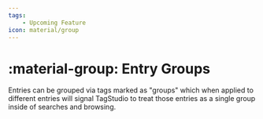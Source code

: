 ```yaml
---
tags:
    - Upcoming Feature
icon: material/group
---
```


# :material-group: Entry Groups

Entries can be grouped via tags marked as "groups" which when applied to different entries will signal TagStudio to treat those entries as a single group inside of searches and browsing.
